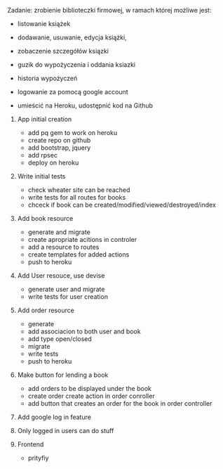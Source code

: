 Zadanie: zrobienie biblioteczki firmowej, w ramach której możliwe jest:

- listowanie książek

- dodawanie, usuwanie, edycja książki,

- zobaczenie szczegółów ksiązki

- guzik do wypożyczenia i oddania ksiazki

- historia wypożyczeń

- logowanie za pomocą google account

- umieścić na Heroku, udostępnić kod na Github

1. App initial creation
	+ add pq gem to work on heroku
	+ create repo on github
	+ add bootstrap, jquery
	+ add rpsec
	+ deploy on heroku

2. Write initial tests
	+ check wheater site can be reached
	+ write tests for all routes for books
	+ chceck if book can be created/modified/viewed/destroyed/index

3. Add book resource
	+ generate and migrate
	+ create apropriate acitions in controler
	+ add a resource to routes
	+ create templates for added actions
	+ push to heroku

4. Add User resouce, use devise
	+ generate user and migrate
	+ write tests for user creation

5. Add order resource
	- generate
	- add associacion to both user and book
	- add type open/closed
	- migrate
	- write tests
	- push to heroku

6. Make button for lending a book
	- add orders to be displayed under the book
	- create order create action in order conroller
	- add button that creates an order for the book in order controller

7. Add google log in feature

8. Only logged in users can do stuff

9. Frontend
	- prityfiy

